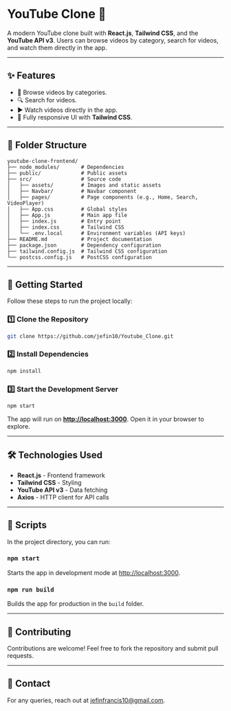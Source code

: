 
# YouTube Clone 🎥

A modern YouTube clone built with **React.js**, **Tailwind CSS**, and the **YouTube API v3**. Users can browse videos by category, search for videos, and watch them directly in the app.

---

## ✨ Features
- 📂 Browse videos by categories.
- 🔍 Search for videos.
- ▶️ Watch videos directly in the app.
- 🎨 Fully responsive UI with **Tailwind CSS**.

---

## 📂 Folder Structure
```
youtube-clone-frontend/
├── node_modules/       # Dependencies
├── public/             # Public assets
├── src/                # Source code
│   ├── assets/         # Images and static assets
│   ├── Navbar/         # Navbar component
│   ├── pages/          # Page components (e.g., Home, Search, VideoPlayer)
│   ├── App.css         # Global styles
│   ├── App.js          # Main app file
│   ├── index.js        # Entry point
│   ├── index.css       # Tailwind CSS
│   └── .env.local      # Environment variables (API keys)
├── README.md           # Project documentation
├── package.json        # Dependency configuration
├── tailwind.config.js  # Tailwind CSS configuration
└── postcss.config.js   # PostCSS configuration
```

---

## 🚀 Getting Started

Follow these steps to run the project locally:

### 1️⃣ Clone the Repository
```bash
git clone https://github.com/jefin10/Youtube_Clone.git

```

### 2️⃣ Install Dependencies
```bash
npm install
```

### 3️⃣ Start the Development Server
```bash
npm start
```



The app will run on **[http://localhost:3000](http://localhost:3000)**. Open it in your browser to explore.

---

## 🛠️ Technologies Used
- **React.js** - Frontend framework
- **Tailwind CSS** - Styling
- **YouTube API v3** - Data fetching
- **Axios** - HTTP client for API calls

---



## 📄 Scripts

In the project directory, you can run:

### `npm start`
Starts the app in development mode at [http://localhost:3000](http://localhost:3000).

### `npm run build`
Builds the app for production in the `build` folder.

---

## 🙌 Contributing
Contributions are welcome! Feel free to fork the repository and submit pull requests.

---

## 📧 Contact
For any queries, reach out at [jefinfrancis10@gmail.com](mailto:jefinfrancis10@gmail.com).
